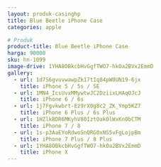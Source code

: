 ```yaml
---
layout: produk-casinghp
title: Blue Beetle iPhone Case
categories: apple

# Produk
product-title: Blue Beetle iPhone Case
harga: 90000
sku: hn-1099
image-drive: 1YHA8OBkcbHvGgfTWO7-hkOa2BVx2EmmD
gallery:
  - url: 1d7S6gvuvwawpZk17tIq84pW0UN19-6jx
    title: iPhone 5 / 5s / SE
  - url: 1MN4_IcsUvxMMywtwJC2DziixLHAqOJcJ
    title: iPhone 6 / 6s
  - url: 1j7Fgvkwbrt-Ez9rX0g8c2_ZK_Ymp5KZ7
    title: iPhone 6 Plus / 6s Plus
  - url: 1HZlkBDR6MKyhV80IztOakOlWxKn0bCTM
    title: iPhone 7 / 8
  - url: 1s-p3AaEYoRdwoSnQRG0xNS5vFgLojpBm
    title: iPhone 7 Plus / 8 Plus
  - url: 1YHA8OBkcbHvGgfTWO7-hkOa2BVx2EmmD
    title: iPhone X
---
```

